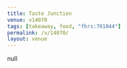 ```yaml
---
title: Taste Junction
venue: v14070
tags: [takeaway, food, "fhrs:701044"]
permalink: /v/14070/
layout: venue
---
```

null